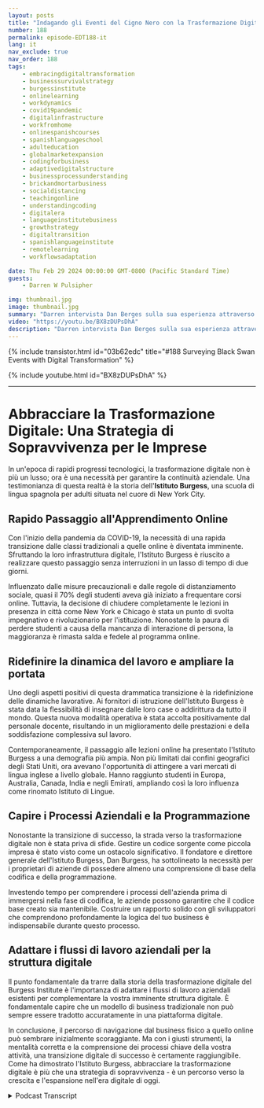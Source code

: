 ```yaml
---
layout: posts
title: "Indagando gli Eventi del Cigno Nero con la Trasformazione Digitale"
number: 188
permalink: episode-EDT188-it
lang: it
nav_exclude: true
nav_order: 188
tags:
    - embracingdigitaltransformation
    - businesssurvivalstrategy
    - burgessinstitute
    - onlinelearning
    - workdynamics
    - covid19pandemic
    - digitalinfrastructure
    - workfromhome
    - onlinespanishcourses
    - spanishlanguageschool
    - adulteducation
    - globalmarketexpansion
    - codingforbusiness
    - adaptivedigitalstructure
    - businessprocessunderstanding
    - brickandmortarbusiness
    - socialdistancing
    - teachingonline
    - understandingcoding
    - digitalera
    - languageinstitutebusiness
    - growthstrategy
    - digitaltransition
    - spanishlanguageinstitute
    - remotelearning
    - workflowsadaptation

date: Thu Feb 29 2024 00:00:00 GMT-0800 (Pacific Standard Time)
guests:
    - Darren W Pulsipher

img: thumbnail.jpg
image: thumbnail.jpg
summary: "Darren intervista Dan Berges sulla sua esperienza attraverso la pandemia da COVID-19 per trasformare l'Istituto Berges, una scuola di lingua spagnola a New York City. Nonostante le sfide iniziali, il cambiamento ha ridefinito la dinamica del lavoro, ampliato la loro portata globale e messo in evidenza l'importanza di comprendere i processi aziendali e la codifica per un'efficace trasformazione digitale."
video: "https://youtu.be/BX8zDUPsDhA"
description: "Darren intervista Dan Berges sulla sua esperienza attraverso la pandemia da COVID-19 per trasformare l'Istituto Berges, una scuola di lingua spagnola a New York City. Nonostante le sfide iniziali, il cambiamento ha ridefinito la dinamica del lavoro, ampliato la loro portata globale e messo in evidenza l'importanza di comprendere i processi aziendali e la codifica per un'efficace trasformazione digitale."
---
```


<div>
{% include transistor.html id="03b62edc" title="#188 Surveying Black Swan Events with Digital Transformation" %}

{% include youtube.html id="BX8zDUPsDhA" %}
</div>

---

# Abbracciare la Trasformazione Digitale: Una Strategia di Sopravvivenza per le Imprese

In un'epoca di rapidi progressi tecnologici, la trasformazione digitale non è più un lusso; ora è una necessità per garantire la continuità aziendale. Una testimonianza di questa realtà è la storia dell'**Istituto Burgess**, una scuola di lingua spagnola per adulti situata nel cuore di New York City.

## Rapido Passaggio all'Apprendimento Online

Con l'inizio della pandemia da COVID-19, la necessità di una rapida transizione dalle classi tradizionali a quelle online è diventata imminente. Sfruttando la loro infrastruttura digitale, l'Istituto Burgess è riuscito a realizzare questo passaggio senza interruzioni in un lasso di tempo di due giorni.

Influenzato dalle misure precauzionali e dalle regole di distanziamento sociale, quasi il 70% degli studenti aveva già iniziato a frequentare corsi online. Tuttavia, la decisione di chiudere completamente le lezioni in presenza in città come New York e Chicago è stata un punto di svolta impegnativo e rivoluzionario per l'istituzione. Nonostante la paura di perdere studenti a causa della mancanza di interazione di persona, la maggioranza è rimasta salda e fedele al programma online.

## Ridefinire la dinamica del lavoro e ampliare la portata

Uno degli aspetti positivi di questa drammatica transizione è la ridefinizione delle dinamiche lavorative. Ai fornitori di istruzione dell'Istituto Burgess è stata data la flessibilità di insegnare dalle loro case o addirittura da tutto il mondo. Questa nuova modalità operativa è stata accolta positivamente dal personale docente, risultando in un miglioramento delle prestazioni e della soddisfazione complessiva sul lavoro.

Contemporaneamente, il passaggio alle lezioni online ha presentato l'Istituto Burgess a una demografia più ampia. Non più limitati dai confini geografici degli Stati Uniti, ora avevano l'opportunità di attingere a vari mercati di lingua inglese a livello globale. Hanno raggiunto studenti in Europa, Australia, Canada, India e negli Emirati, ampliando così la loro influenza come rinomato Istituto di Lingue.

## Capire i Processi Aziendali e la Programmazione

Nonostante la transizione di successo, la strada verso la trasformazione digitale non è stata priva di sfide. Gestire un codice sorgente come piccola impresa è stato visto come un ostacolo significativo. Il fondatore e direttore generale dell'Istituto Burgess, Dan Burgess, ha sottolineato la necessità per i proprietari di aziende di possedere almeno una comprensione di base della codifica e della programmazione.

Investendo tempo per comprendere i processi dell'azienda prima di immergersi nella fase di codifica, le aziende possono garantire che il codice base creato sia mantenibile. Costruire un rapporto solido con gli sviluppatori che comprendono profondamente la logica del tuo business è indispensabile durante questo processo.

## Adattare i flussi di lavoro aziendali per la struttura digitale

Il punto fondamentale da trarre dalla storia della trasformazione digitale del Burgess Institute è l'importanza di adattare i flussi di lavoro aziendali esistenti per complementare la vostra imminente struttura digitale. È fondamentale capire che un modello di business tradizionale non può sempre essere tradotto accuratamente in una piattaforma digitale.

In conclusione, il percorso di navigazione dal business fisico a quello online può sembrare inizialmente scoraggiante. Ma con i giusti strumenti, la mentalità corretta e la comprensione dei processi chiave della vostra attività, una transizione digitale di successo è certamente raggiungibile. Come ha dimostrato l'Istituto Burgess, abbracciare la trasformazione digitale è più che una strategia di sopravvivenza - è un percorso verso la crescita e l'espansione nell'era digitale di oggi.



<details>
<summary> Podcast Transcript </summary>

<p></p>

</details>

